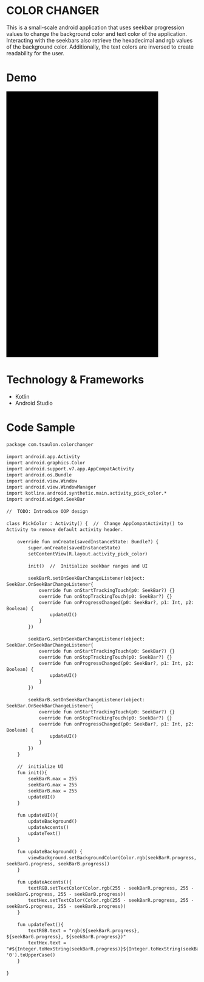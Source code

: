 COLOR CHANGER
=============

This is a small-scale android application that uses seekbar progression values to change the background color and text color of the application. Interacting with the seekbars also retrieve the hexadecimal and rgb values of the background color. Additionally, the text colors are inversed to create readability for the user.

Demo
====

<img src="github/colorchanger.gif" width="400" height="700">

Technology & Frameworks
=======================
* Kotlin
* Android Studio

Code Sample
===========

```
package com.tsaulon.colorchanger

import android.app.Activity
import android.graphics.Color
import android.support.v7.app.AppCompatActivity
import android.os.Bundle
import android.view.Window
import android.view.WindowManager
import kotlinx.android.synthetic.main.activity_pick_color.*
import android.widget.SeekBar

//  TODO: Introduce OOP design

class PickColor : Activity() {  //  Change AppCompatActivity() to Activity to remove default activity header.

    override fun onCreate(savedInstanceState: Bundle?) {
        super.onCreate(savedInstanceState)
        setContentView(R.layout.activity_pick_color)

        init()  //  Initialize seekbar ranges and UI

        seekBarR.setOnSeekBarChangeListener(object: SeekBar.OnSeekBarChangeListener{
            override fun onStartTrackingTouch(p0: SeekBar?) {}
            override fun onStopTrackingTouch(p0: SeekBar?) {}
            override fun onProgressChanged(p0: SeekBar?, p1: Int, p2: Boolean) {
                updateUI()
            }
        })

        seekBarG.setOnSeekBarChangeListener(object: SeekBar.OnSeekBarChangeListener{
            override fun onStartTrackingTouch(p0: SeekBar?) {}
            override fun onStopTrackingTouch(p0: SeekBar?) {}
            override fun onProgressChanged(p0: SeekBar?, p1: Int, p2: Boolean) {
                updateUI()
            }
        })

        seekBarB.setOnSeekBarChangeListener(object: SeekBar.OnSeekBarChangeListener{
            override fun onStartTrackingTouch(p0: SeekBar?) {}
            override fun onStopTrackingTouch(p0: SeekBar?) {}
            override fun onProgressChanged(p0: SeekBar?, p1: Int, p2: Boolean) {
                updateUI()
            }
        })
    }

    //  initialize UI
    fun init(){
        seekBarR.max = 255
        seekBarG.max = 255
        seekBarB.max = 255
        updateUI()
    }

    fun updateUI(){
        updateBackground()
        updateAccents()
        updateText()
    }

    fun updateBackground() {
        viewBackground.setBackgroundColor(Color.rgb(seekBarR.progress, seekBarG.progress, seekBarB.progress))
    }

    fun updateAccents(){
        textRGB.setTextColor(Color.rgb(255 - seekBarR.progress, 255 - seekBarG.progress, 255 - seekBarB.progress))
        textHex.setTextColor(Color.rgb(255 - seekBarR.progress, 255 - seekBarG.progress, 255 - seekBarB.progress))
    }

    fun updateText(){
        textRGB.text = "rgb(${seekBarR.progress}, ${seekBarG.progress}, ${seekBarB.progress})"
        textHex.text = "#${Integer.toHexString(seekBarR.progress)}${Integer.toHexString(seekBarG.progress)}${Integer.toHexString(seekBarB.progress)}".padEnd(7, '0').toUpperCase()
    }

}
```